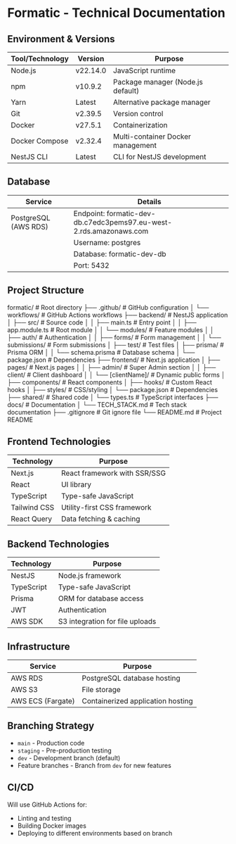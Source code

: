 # Formatic - Technical Documentation

## Environment & Versions

| Tool/Technology | Version | Purpose |
|----------------|---------|---------|
| Node.js | v22.14.0 | JavaScript runtime |
| npm | v10.9.2 | Package manager (Node.js default) |
| Yarn | Latest | Alternative package manager |
| Git | v2.39.5 | Version control |
| Docker | v27.5.1 | Containerization |
| Docker Compose | v2.32.4 | Multi-container Docker management |
| NestJS CLI | Latest | CLI for NestJS development |

## Database

| Service | Details |
|---------|---------|
| PostgreSQL (AWS RDS) | Endpoint: formatic-dev-db.c7edc3pems97.eu-west-2.rds.amazonaws.com |
| | Username: postgres |
| | Database: formatic-dev-db |
| | Port: 5432 |

## Project Structure
formatic/                       # Root directory
├── .github/                    # GitHub configuration
│   └── workflows/              # GitHub Actions workflows
├── backend/                    # NestJS application
│   ├── src/                    # Source code
│   │   ├── main.ts             # Entry point
│   │   ├── app.module.ts       # Root module
│   │   └── modules/            # Feature modules
│   │       ├── auth/           # Authentication
│   │       ├── forms/          # Form management
│   │       └── submissions/    # Form submissions
│   ├── test/                   # Test files
│   ├── prisma/                 # Prisma ORM
│   │   └── schema.prisma       # Database schema
│   └── package.json            # Dependencies
├── frontend/                   # Next.js application
│   ├── pages/                  # Next.js pages
│   │   ├── admin/              # Super Admin section
│   │   ├── client/             # Client dashboard
│   │   └── [clientName]/       # Dynamic public forms
│   ├── components/             # React components
│   ├── hooks/                  # Custom React hooks
│   ├── styles/                 # CSS/styling
│   └── package.json            # Dependencies
├── shared/                     # Shared code
│   └── types.ts                # TypeScript interfaces
├── docs/                       # Documentation
│   └── TECH_STACK.md           # Tech stack documentation
├── .gitignore                  # Git ignore file
└── README.md                   # Project README

## Frontend Technologies

| Technology | Purpose |
|------------|---------|
| Next.js | React framework with SSR/SSG |
| React | UI library |
| TypeScript | Type-safe JavaScript |
| Tailwind CSS | Utility-first CSS framework |
| React Query | Data fetching & caching |

## Backend Technologies

| Technology | Purpose |
|------------|---------|
| NestJS | Node.js framework |
| TypeScript | Type-safe JavaScript |
| Prisma | ORM for database access |
| JWT | Authentication |
| AWS SDK | S3 integration for file uploads |

## Infrastructure

| Service | Purpose |
|---------|---------|
| AWS RDS | PostgreSQL database hosting |
| AWS S3 | File storage |
| AWS ECS (Fargate) | Containerized application hosting |

## Branching Strategy

- `main` - Production code
- `staging` - Pre-production testing
- `dev` - Development branch (default)
- Feature branches - Branch from `dev` for new features

## CI/CD

Will use GitHub Actions for:
- Linting and testing
- Building Docker images
- Deploying to different environments based on branch


